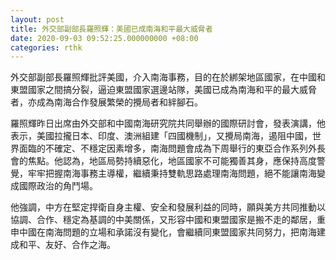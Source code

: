 ```yaml
---
layout: post
title: 外交部副部長羅照輝：美國已成南海和平最大威脅者
date: 2020-09-03 09:52:25.000000000 +08:00
categories: rthk
---
```


外交部副部長羅照輝批評美國，介入南海事務，目的在於綁架地區國家，在中國和東盟國家之間搞分裂，逼迫東盟國家選邊站隊，美國已成為南海和平的最大威脅者，亦成為南海合作發展繁榮的攪局者和絆腳石。

羅照輝昨日出席由外交部和中國南海研究院共同舉辦的國際研討會，發表演講，他表示，美國拉攏日本、印度、澳洲組建「四國機制」，又攪局南海，遏阻中國，世界面臨的不確定、不穩定因素增多，南海問題會成為下周舉行的東亞合作系列外長會的焦點。他認為，地區局勢持續惡化，地區國家不可能獨善其身，應保持高度警覺，牢牢把握南海事務主導權，繼續秉持雙軌思路處理南海問題，絕不能讓南海變成國際政治的角鬥場。

他強調，中方在堅定捍衛自身主權、安全和發展利益的同時，願與美方共同推動以協調、合作、穩定為基調的中美關係，又形容中國和東盟國家是搬不走的鄰居，重申中國在南海問題的立場和承諾沒有變化，會繼續同東盟國家共同努力，把南海建成和平、友好、合作之海。
